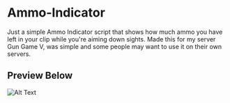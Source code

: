 # Ammo-Indicator

Just a simple Ammo Indicator script that shows how much ammo you have left in your clip while you're aiming down sights. Made this for my server Gun Game V, was simple and some people may want to use it on their own servers.

## Preview Below

![Alt Text](https://gyazo.com/6ce6fed959058e29f491c2c697c7ee98.gif)